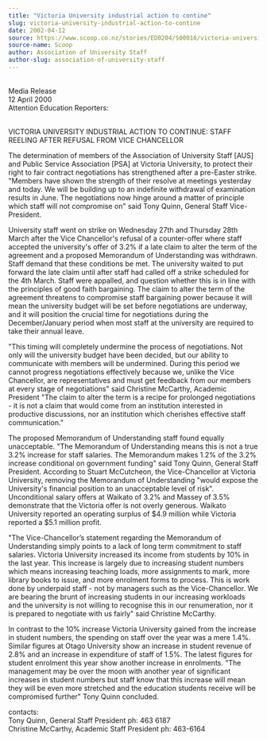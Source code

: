 ```yaml
---
title: "Victoria University industrial action to contine"
slug: victoria-university-industrial-action-to-contine
date: 2002-04-12
source: https://www.scoop.co.nz/stories/ED0204/S00016/victoria-university-industrial-action-to-contine.htm
source-name: Scoop
author: Association of University Staff
author-slug: association-of-university-staff
---
```


<p><br>Media Release<br>12 April 2000<br>Attention Education
Reporters:</p>

<p><br>VICTORIA UNIVERSITY INDUSTRIAL ACTION TO
CONTINUE: STAFF REELING AFTER REFUSAL FROM VICE
CHANCELLOR</p>

<p>The determination of members of the Association
of University Staff [AUS] and Public Service Association
[PSA] at Victoria University, to protect their right to fair
contract negotiations has strengthened after a pre-Easter
strike.  "Members have shown the strength of their resolve
at meetings yesterday and today.  We will be building up to
an indefinite withdrawal of examination results in June. 
The negotiations now hinge around a matter of principle
which staff will not compromise on" said Tony Quinn, General
Staff Vice-President.<p>

<p>University staff went on strike on
Wednesday 27th and Thursday 28th March after the Vice
Chancellor's refusal of a counter-offer where staff accepted
the university's offer of 3.2% if a late claim to alter the
term of the agreement and a proposed Memorandum of
Understanding was withdrawn.  Staff demand that these
conditions be met.  The university waited to put forward the
late claim until after staff had called off a strike
scheduled for the 4th March.  Staff were appalled, and
question whether this is in line with the principles of good
faith bargaining. The claim to alter the term of the
agreement threatens to compromise staff bargaining power
because it will mean the university budget will be set
before negotiations are underway, and it will position the
crucial time for negotiations during the December/January
period when most staff at the university are required to
take their annual leave.<p>
<p>"This timing will completely
undermine the process of negotiations.  Not only will the
university budget have been decided, but our ability to
communicate with members will be undermined.  During this
period we cannot progress negotiations effectively because
we, unlike the Vice Chancellor, are representatives and must
get feedback from our members at every stage of
negotiations" said Christine McCarthy, Academic President
"The claim to alter the term is a recipe for prolonged
negotiations - it is not a claim that would come from an
institution interested in productive discussions, nor an
institution which cherishes effective staff
communication."</p>

<p>The proposed Memorandum of Understanding
staff found equally unacceptable.  "The Memorandum of
Understanding means this is not a true 3.2% increase for
staff salaries.  The Memorandum makes 1.2% of the 3.2%
increase conditional on government funding" said Tony Quinn,
General Staff President.  According to Stuart McCutcheon,
the Vice-Chancellor at Victoria University, removing the
Memorandum of Understanding "would expose the University's
financial position to an unacceptable level of risk". 
Unconditional salary offers at Waikato of 3.2% and Massey of
3.5% demonstrate that the Victoria offer is not overly
generous.  Waikato University reported an operating surplus
of $4.9 million while Victoria reported a $5.1 million
profit.</p>

<p>"The Vice-Chancellor’s statement regarding the
Memorandum of Understanding simply points to a lack of long
term commitment to staff salaries.  Victoria University
increased its income from students by 10% in the last year. 
This increase is largely due to increasing student numbers
which means increasing teaching loads, more assignments to
mark, more library books to issue, and more enrolment forms
to process.  This is work done by underpaid staff - not by
managers such as the Vice-Chancellor.  We are bearing the
brunt of increasing students in our increasing workloads and
the university is not willing to recognise this in our
renumeration, nor it is prepared to negotiate with us
fairly"  said Christine McCarthy.<p>

<p>In contrast to the 10%
increase Victoria University gained from the increase in
student numbers, the spending on staff over the year was a
mere 1.4%.  Similar figures at Otago University show an
increase in student revenue of 2.8% and an increase in
expenditure of staff of 1.5%.  The latest figures for
student enrolment this year show another increase in
enrolments.  "The management may be over the moon with
another year of significant increases in student numbers but
staff know that this increase will mean they will be even
more stretched and the education students receive will be
compromised further" Tony Quinn
concluded.</p>

<p>contacts:<br>Tony Quinn, General Staff
President ph: 463 6187<br>Christine McCarthy, Academic Staff
President ph:
463-6164<br><p>